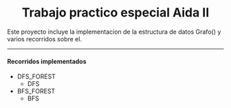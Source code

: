 # <center> Trabajo practico especial Aida II

Este proyecto incluye la implementacion de la estructura de datos Grafo() y varios recorridos sobre el.


------------



#### **Recorridos implementados**
- DFS_FOREST
	- DFS 
- BFS_FOREST
	- BFS
